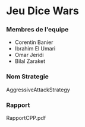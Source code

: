 # Jeu Dice Wars
### Membres de l'equipe
* Corentin Banier
* Ibrahim El Umari
* Omar Jeridi
* Bilal Zaraket

### Nom Strategie
 AggressiveAttackStrategy

### Rapport
RapportCPP.pdf
